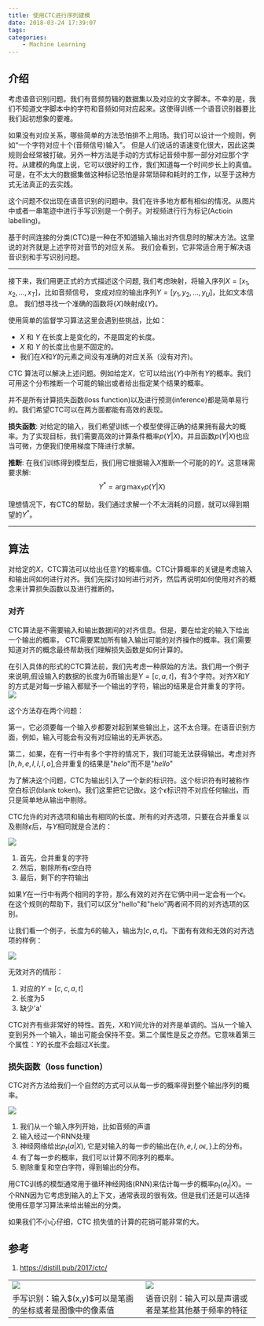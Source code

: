 ```yaml
---
title: 使用CTC进行序列建模
date: 2018-03-24 17:39:07
tags:
categories:
    - Machine Learning
---
```


## 介绍

考虑语音识别问题。我们有音频剪辑的数据集以及对应的文字脚本。不幸的是，我们不知道文字脚本中的字符和音频如何对应起来。这使得训练一个语音识别器要比我们起初想象的要难。

如果没有对应关系，哪些简单的方法恐怕排不上用场。我们可以设计一个规则，例如“一个字符对应十个(音频信号)输入”。 但是人们说话的语速变化很大，因此这类规则会经常被打破。另外一种方法是手动的方式标记音频中那一部分对应那个字符。从建模的角度上说，它可以很好的工作，我们知道每一个时间步长上的真值。可是，在不太大的数据集做这种标记恐怕是非常琐碎和耗时的工作，以至于这种方式无法真正的去实践。


这个问题不仅出现在语音识别的问题中。我们在许多地方都有相似的情况。从图片中或者一串笔迹中进行手写识别是一个例子。对视频进行行为标记(Actioin labelling)。
<table style="border:none;"> <tr style="border:none;"> <td style="border:none;"><img src="https://distill.pub/2017/ctc/assets/handwriting_recognition.svg" style="border: none; "></td> <td style="border:none;"><img src="https://distill.pub/2017/ctc/assets/speech_recognition.svg" style="border: none;"></td> </tr> <tr style="border:none;"> <td style="border:none;">手写识别：输入$(x,y)$可以是笔画的坐标或者是图像中的像素值</td><td style="border:none;">语音识别：输入可以是声谱或者是某些其他基于频率的特征</td></tr>

基于时间连接的分类(CTC)是一种在不知道输入输出对齐信息时的解决方法。这里说的对齐就是上述字符对音节的对应关系。 我们会看到，它非常适合用于解决语音识别和手写识别问题。

-----

接下来，我们用更正式的方式描述这个问题, 我们考虑映射，将输入序列$X = [x_1, x_2, \ldots, x_T]$，比如音频信号， 变成对应的输出序列$Y = [y_1, y_2, \ldots, y_U]$，比如文本信息。 我们想寻找一个准确的函数将$\lbrace X\rbrace$映射成$\lbrace Y \rbrace$。

使用简单的监督学习算法这里会遇到些挑战，比如：
* $X$ 和 $Y$ 在长度上是变化的，不是固定的长度。
* $X$ 和 $Y$ 的长度比也是不固定的。
* 我们在$X$和$Y$的元素之间没有准确的对应关系（没有对齐)。

CTC 算法可以解决上述问题。例如给定$X$，它可以给出$\lbrace Y \rbrace$中所有$Y$的概率。我们可用这个分布推断一个可能的输出或者给出指定某个结果的概率。

并不是所有计算损失函数(loss function)以及进行预测(inference)都是简单易行的。我们希望CTC可以在两方面都能有高效的表现。

**损失函数**: 对给定的输入，我们希望训练一个模型使得正确的结果拥有最大的概率。为了实现目标，我们需要高效的计算条件概率$p(Y|X)$。并且函数$p(Y|X)$也应当可微，方便我们使用梯度下降进行求解。

**推断**: 在我们训练得到模型后，我们用它根据输入$X$推断一个可能的的$Y$。这意味需要求解:
$$ Y^* = \arg\max_Y p(Y|X)$$

理想情况下，有CTC的帮助，我们通过求解一个不太消耗的问题，就可以得到期望的$Y^*$。

-----

## 算法

对给定的$X$，CTC算法可以给出任意$Y$的概率值。CTC计算概率的关键是考虑输入和输出间如何进行对齐。我们先探讨如何进行对齐，然后再说明如何使用对齐的概念来计算损失函数以及进行推断的。


### 对齐

CTC算法是不需要输入和输出数据间的对齐信息。但是，要在给定的输入下给出一个输出的概率， CTC需要累加所有输入输出可能的对齐操作的概率。我们需要知道对齐的概念最终帮助我们理解损失函数是如何计算的。

在引入具体的形式的CTC算法前，我们先考虑一种原始的方法。我们用一个例子来说明,假设输入的数据的长度为6而输出是$Y=[c,a,t]$，有3个字符。对齐$X$和$Y$的方式是对每一步输入都赋予一个输出的字符，输出的结果是合并重复的字符。
<img src="https://distill.pub/2017/ctc/assets/naive_alignment.svg" style="border: none; display: block;margin-left: auto;margin-right: auto;">

这个方法存在两个问题：

第一，它必须要每一个输入步都要对起到某些输出上，这不太合理。在语音识别方面，例如，输入可能会有没有对应输出的无声状态。

第二，如果，在有一行中有多个字符的情况下，我们可能无法获得输出。考虑对齐$[h, h, e, l, l, l, o]$,合并重复的结果是"$helo$"而不是"$hello$"

为了解决这个问题，CTC为输出引入了一个新的标识符。这个标识符有时被称作空白标识(blank token)。我们这里把它记做$\epsilon$。这个$\epsilon$标识符不对应任何输出，而只是简单地从输出中剔除。

CTC允许的对齐选项和输出有相同的长度。所有的对齐选项，只要在合并重复以及剔除$\epsilon$后，与$Y$相同就是合法的：

<img src="https://distill.pub/2017/ctc/assets/ctc_alignment_steps.svg" style="border: none; display: block;margin-left: auto;margin-right: auto;">

1. 首先，合并重复的字符
2. 然后，剔除所有$\epsilon$空白符
3. 最后，剩下的字符输出

如果$Y$在一行中有两个相同的字符，那么有效的对齐在它俩中间一定会有一个$\epsilon$。在这个规则的帮助下，我们可以区分"hello"和"helo"两者间不同的对齐选项的区别。

让我们看一个例子，长度为6的输入，输出为$[c,a,t]$。下面有有效和无效的对齐选项的样例：

<img src="https://distill.pub/2017/ctc/assets/valid_invalid_alignments.svg" style="border: none; display: block;margin-left: auto;margin-right: auto;">

无效对齐的情形：
1. 对应的$Y=[c,c,a,t]$
2. 长度为5
3. 缺少'a'

CTC对齐有些非常好的特性。首先，$X$和$Y$间允许的对齐是单调的。当从一个输入变到另外一个输入，输出可能会保持不变。第二个属性是反之亦然。它意味着第三个属性：$Y$的长度不会超过$X$长度。

### 损失函数（loss function）

CTC对齐方法给我们一个自然的方式可以从每一步的概率得到整个输出序列的概率。

<img src="https://distill.pub/2017/ctc/assets/full_collapse_from_audio.svg" style="border: none; display: block;margin-left: auto;margin-right: auto;">

1. 我们从一个输入序列开始，比如音频的声谱
2. 输入经过一个RNN处理
3. 神经网络给出$p_t(a|X)$, 它是对输入的每一步的输出在$\lbrace h, e, l, o \epsilon, \rbrace$上的分布。
4. 有了每一步的概率，我们可以计算不同序列的概率。
5. 剔除重复和空白字符，得到输出的分布。


用CTC训练的模型通常用于循环神经网络(RNN)来估计每一步的概率$p_t(a_t|X)$。一个RNN因为它考虑到输入的上下文，通常表现的很有效。但是我们还是可以选择使用任意学习算法来给出输出的分类。

如果我们不小心仔细，CTC 损失值的计算的花销可能非常的大。


## 参考
1. https://distill.pub/2017/ctc/